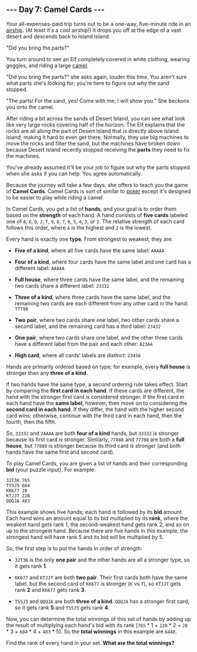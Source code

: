 ## --- Day 7: Camel Cards ---
Your all-expenses-paid trip turns out to be a one-way, five-minute ride in an [airship](https://en.wikipedia.org/wiki/Airship). (At least it's a cool airship<!--- Please only read this sentence while listening to 'The Airship Blackjack' from the Final Fantasy 6 soundtrack. -->!) It drops you off at the edge of a vast desert and descends back to Island Island.
 
"Did you bring the parts?"
 
You turn around to see an Elf completely covered in white clothing, wearing goggles, and riding a large [camel](https://en.wikipedia.org/wiki/Dromedary).
 
"Did you bring the parts?" she asks again, louder this time. You aren't sure what parts she's looking for; you're here to figure out why the sand stopped.
 
"The parts! For the sand, yes! Come with me; I will show you." She beckons you onto the camel.
 
After riding a bit across the sands of Desert Island, you can see what look like very large rocks covering half of the horizon. The Elf explains that the rocks are all along the part of Desert Island that is directly above Island Island, making it hard to even get there. Normally, they use big machines to move the rocks and filter the sand, but the machines have broken down because Desert Island recently stopped receiving the **parts** they need to fix the machines.
 
You've already assumed it'll be your job to figure out why the parts stopped when she asks if you can help. You agree automatically.
 
Because the journey will take a few days, she offers to teach you the game of **Camel Cards**. Camel Cards is sort of similar to [poker](https://en.wikipedia.org/wiki/List_of_poker_hands) except it's designed to be easier to play while riding a camel.
 
In Camel Cards, you get a list of **hands**, and your goal is to order them based on the **strength** of each hand. A hand consists of **five cards** labeled one of `A`, `K`, `Q`, `J`, `T`, `9`, `8`, `7`, `6`, `5`, `4`, `3`, or `2`. The relative strength of each card follows this order, where `A` is the highest and `2` is the lowest.
 
Every hand is exactly one **type**. From strongest to weakest, they are:
 
 
- **Five of a kind**, where all five cards have the same label: `AAAAA`
 
- **Four of a kind**, where four cards have the same label and one card has a different label: `AA8AA`
 
- **Full house**, where three cards have the same label, and the remaining two cards share a different label: `23332`
 
- **Three of a kind**, where three cards have the same label, and the remaining two cards are each different from any other card in the hand: `TTT98`
 
- **Two pair**, where two cards share one label, two other cards share a second label, and the remaining card has a third label: `23432`
 
- **One pair**, where two cards share one label, and the other three cards have a different label from the pair and each other: `A23A4`
 
- **High card**, where all cards' labels are distinct: `23456`
 
 
Hands are primarily ordered based on type; for example, every **full house** is stronger than any **three of a kind**.
 
If two hands have the same type, a second ordering rule takes effect. Start by comparing the **first card in each hand**. If these cards are different, the hand with the stronger first card is considered stronger. If the first card in each hand have the **same label**, however, then move on to considering the **second card in each hand**. If they differ, the hand with the higher second card wins; otherwise, continue with the third card in each hand, then the fourth, then the fifth.
 
So, `33332` and `2AAAA` are both **four of a kind** hands, but `33332` is stronger because its first card is stronger. Similarly, `77888` and `77788` are both a **full house**, but `77888` is stronger because its third card is stronger (and both hands have the same first and second card).
 
To play Camel Cards, you are given a list of hands and their corresponding **bid** (your puzzle input). For example:
 

```
32T3K 765
T55J5 684
KK677 28
KTJJT 220
QQQJA 483
```

 
This example shows five hands; each hand is followed by its **bid** amount. Each hand wins an amount equal to its bid multiplied by its **rank**, where the weakest hand gets rank 1, the second-weakest hand gets rank 2, and so on up to the strongest hand. Because there are five hands in this example, the strongest hand will have rank 5 and its bid will be multiplied by 5.
 
So, the first step is to put the hands in order of strength:
 
 
- `32T3K` is the only **one pair** and the other hands are all a stronger type, so it gets rank **1**.
 
- `KK677` and `KTJJT` are both **two pair**. Their first cards both have the same label, but the second card of `KK677` is stronger (`K` vs `T`), so `KTJJT` gets rank **2** and `KK677` gets rank **3**.
 
- `T55J5` and `QQQJA` are both **three of a kind**. `QQQJA` has a stronger first card, so it gets rank **5** and `T55J5` gets rank **4**.
 
 
Now, you can determine the total winnings of this set of hands by adding up the result of multiplying each hand's bid with its rank (`765` * 1 + `220` * 2 + `28` * 3 + `684` * 4 + `483` * 5). So the **total winnings** in this example are `6440`.
 
Find the rank of every hand in your set. **What are the total winnings?**
 